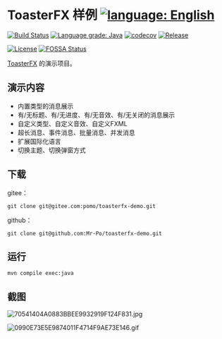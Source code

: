# ToasterFX 样例 [![language: English](https://img.shields.io/badge/-English-blue?style=social&logo=markdown)](README_en.md)

[![Build Status](https://travis-ci.com/Mr-Po/toasterfx-demo.svg?branch=master)](https://travis-ci.com/Mr-Po/toasterfx-demo)
[![Language grade: Java](https://img.shields.io/lgtm/grade/java/github/Mr-Po/toasterfx-demo?logo=lgtm&logoWidth=18)](https://lgtm.com/projects/g/Mr-Po/toasterfx-demo/context:java)
[![codecov](https://codecov.io/gh/Mr-Po/toasterfx-demo/branch/master/graph/badge.svg)](https://codecov.io/gh/Mr-Po/toasterfx-demo)
[![Release](https://img.shields.io/github/v/release/Mr-Po/toasterfx-demo)](releases)

[![License](https://img.shields.io/github/license/Mr-Po/toasterfx-demo?color=blue)](LICENSE)
[![FOSSA Status](https://app.fossa.com/api/projects/git%2Bgithub.com%2FMr-Po%2Ftoasterfx-demo.svg?type=shield)](https://app.fossa.com/projects/git%2Bgithub.com%2FMr-Po%2Ftoasterfx-demo?ref=badge_shield)

[ToasterFX](../../../toasterfx) 的演示项目。

## 演示内容

* 内置类型的消息展示
* 有/无标题、有/无进度、有/无音效、有/无关闭的消息展示
* 自定义类型、自定义音效、自定义FXML
* 超长消息、事件消息、批量消息、并发消息
* 扩展国际化语言
* 切换主题、切换弹窗方式

## 下载

gitee：
```
git clone git@gitee.com:pomo/toasterfx-demo.git
```

github：
```
git clone git@github.com:Mr-Po/toasterfx-demo.git
```

## 运行

```
mvn compile exec:java
```

## 截图

![70541404A0883BBEE9932919F124F831.jpg](https://i.loli.net/2020/10/03/kZjaoximKg3pl48.jpg)

![0990E73E5E9874011F4714F9AE73E146.gif](https://i.loli.net/2020/09/28/RPShGny2mKedi5r.gif)